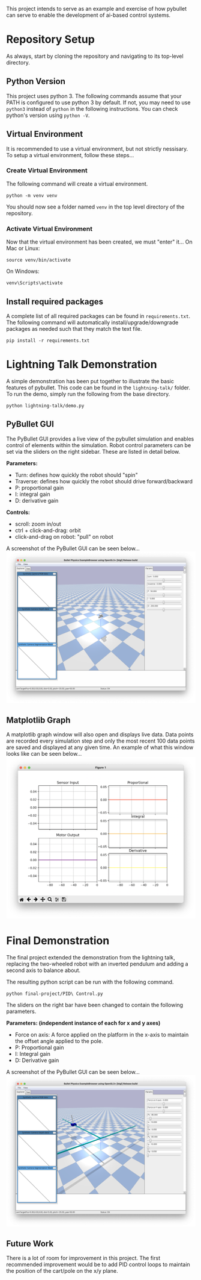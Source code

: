 This project intends to serve as an example and exercise of how pybullet can serve to enable the development of ai-based control systems.

# Repository Setup
As always, start by cloning the repository and navigating to its top-level directory.

## Python Version
This project uses python 3. The following commands assume that your PATH is configured to use python 3 by default. If not, you may need to use `python3` instead of `python` in the following instructions. You can check python's version using `python -V`.

## Virtual Environment
It is recommended to use a virtual environment, but not strictly nessisary. To setup a virtual environment, follow these steps...
### Create Virtual Environment
The following command will create a virtual environment.
```
python -m venv venv
```
You should now see a folder named `venv` in the top level directory of the repository.

### Activate Virtual Environment
Now that the virtual environment has been created, we must "enter" it...
On Mac or Linux:
```
source venv/bin/activate
```
On Windows:
```
venv\Scripts\activate
```

## Install required packages
A complete list of all required packages can be found in `requirements.txt`. The following command will automatically install/upgrade/downgrade packages as needed such that they match the text file.
```
pip install -r requirements.txt
```

# Lightning Talk Demonstration
A simple demonstration has been put together to illustrate the basic features of pybullet. This code can be found in the `lightning-talk/` folder. To run the demo, simply run the following from the base directory.
```
python lightning-talk/demo.py
```

## PyBullet GUI
The PyBullet GUI provides a live view of the pybullet simulation and enables control of elements within the simulation. Robot control parameters can be set via the sliders on the right sidebar. These are listed in detail below.

**Parameters:**
- Turn: defines how quickly the robot should "spin"
- Traverse: defines how quickly the robot should drive forward/backward
- P: proportional gain
- I: integral gain
- D: derivative gain

**Controls:**
- scroll: zoom in/out
- ctrl + click-and-drag: orbit
- click-and-drag on robot: "pull" on robot

A screenshot of the PyBullet GUI can be seen below...
![gui window](readme/pybullet_gui_screenshot.png)

## Matplotlib Graph
A matplotlib graph window will also open and displays live data. Data points are recorded every simulation step and only the most recent 100 data points are saved and displayed at any given time. An example of what this window looks like can be seen below...
![matplotlib figure](readme/graph_screenshot.png)

# Final Demonstration
The final project extended the demonstration from the lightning talk, replacing the two-wheeled robot with an inverted pendulum and adding a second axis to balance about.

The resulting python script can be run with the following command.
```
python final-project/PID\ Control.py
```
The sliders on the right bar have been changed to contain the following parameters.

**Parameters: (independent instance of each for x and y axes)**
- Force on axis: A force applied on the platform in the x-axis to maintain the offset angle applied to the pole.
- P: Proportional gain
- I: Integral gain
- D: Derivative gain 


A screenshot of the PyBullet GUI can be seen below...
![gui window](readme/pybullet_gui_screenshot_final.png)

## Future Work
There is a lot of room for improvement in this project. The first recommended improvement would be to add PID control loops to maintain the position of the cart/pole on the x/y plane.
